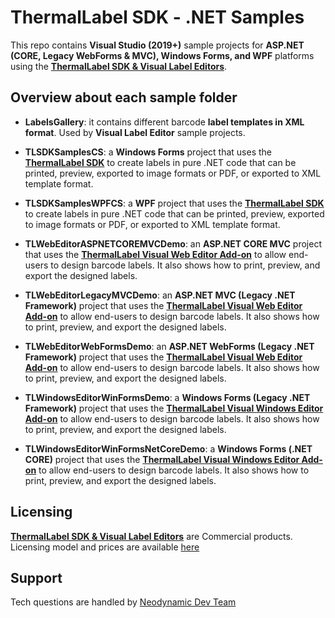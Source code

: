 # ThermalLabel SDK - .NET Samples

This repo contains **Visual Studio (2019+)** sample projects for **ASP.NET (CORE, Legacy WebForms & MVC), Windows Forms, and WPF** platforms using the [**ThermalLabel SDK & Visual Label Editors**](https://www.neodynamic.com/products/printing/thermal-label/sdk-vb-net-csharp/).

## Overview about each sample folder

- **LabelsGallery**: it contains different barcode **label templates in XML format**. Used by **Visual Label Editor** sample projects.

- **TLSDKSamplesCS**: a **Windows Forms** project that uses the [**ThermalLabel SDK**](https://www.neodynamic.com/products/printing/thermal-label/sdk-vb-net-csharp/) to create labels in pure .NET code that can be printed, preview, exported to image formats or PDF, or exported to XML template format.

- **TLSDKSamplesWPFCS**: a **WPF** project that uses the [**ThermalLabel SDK**](https://www.neodynamic.com/products/printing/thermal-label/sdk-vb-net-csharp/) to create labels in pure .NET code that can be printed, preview, exported to image formats or PDF, or exported to XML template format.

- **TLWebEditorASPNETCOREMVCDemo**: an **ASP.NET CORE MVC** project that uses the [**ThermalLabel Visual Web Editor Add-on**](https://www.neodynamic.com/products/printing/thermal-label/web-editor) to allow end-users to design barcode labels. It also shows how to print, preview, and export the designed labels.
  
- **TLWebEditorLegacyMVCDemo**: an **ASP.NET MVC (Legacy .NET Framework)** project that uses the [**ThermalLabel Visual Web Editor Add-on**](https://www.neodynamic.com/products/printing/thermal-label/web-editor) to allow end-users to design barcode labels. It also shows how to print, preview, and export the designed labels.

- **TLWebEditorWebFormsDemo**: an **ASP.NET WebForms (Legacy .NET Framework)** project that uses the [**ThermalLabel Visual Web Editor Add-on**](https://www.neodynamic.com/products/printing/thermal-label/web-editor) to allow end-users to design barcode labels. It also shows how to print, preview, and export the designed labels.

- **TLWindowsEditorWinFormsDemo**: a **Windows Forms (Legacy .NET Framework)** project that uses the [**ThermalLabel Visual Windows Editor Add-on**](https://www.neodynamic.com/products/printing/thermal-label/editor) to allow end-users to design barcode labels. It also shows how to print, preview, and export the designed labels.

- **TLWindowsEditorWinFormsNetCoreDemo**: a **Windows Forms (.NET CORE)** project that uses the [**ThermalLabel Visual Windows Editor Add-on**](https://www.neodynamic.com/products/printing/thermal-label/editor) to allow end-users to design barcode labels. It also shows how to print, preview, and export the designed labels.



## Licensing

[**ThermalLabel SDK & Visual Label Editors**](https://www.neodynamic.com/products/printing/thermal-label/sdk-vb-net-csharp/) are Commercial products. Licensing model and prices are available [here](https://www.neodynamic.com/products/printing/thermal-label/sdk-vb-net-csharp/buy)

## Support

Tech questions are handled by [Neodynamic Dev Team](https://neodynamic/support)
